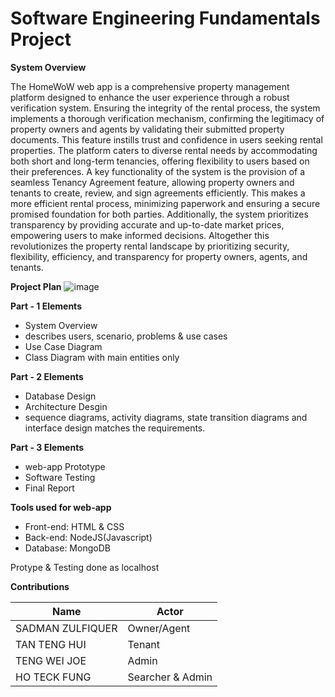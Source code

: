 # Software Engineering Fundamentals Project

**System Overview**

The HomeWoW web app is a comprehensive property management platform
designed to enhance the user experience through a robust verification system.
Ensuring the integrity of the rental process, the system implements a thorough
verification mechanism, confirming the legitimacy of property owners and
agents by validating their submitted property documents. This feature instills
trust and confidence in users seeking rental properties. The platform caters to
diverse rental needs by accommodating both short and long-term tenancies,
offering flexibility to users based on their preferences. A key functionality of
the system is the provision of a seamless Tenancy Agreement feature,
allowing property owners and tenants to create, review, and sign agreements
efficiently. This makes a more efficient rental process, minimizing paperwork
and ensuring a secure promised foundation for both parties. Additionally, the
system prioritizes transparency by providing accurate and up-to-date market
prices, empowering users to make informed decisions. Altogether this
revolutionizes the property rental landscape by prioritizing security, flexibility,
efficiency, and transparency for property owners, agents, and tenants.

**Project Plan**
![image](https://github.com/Saddy14/SEF_Assignment/assets/122515273/fd972f25-1ecf-493c-b2c2-8ef4c2cd85d3)


**Part - 1 Elements**
- System Overview
- describes users, scenario, problems & use cases
- Use Case Diagram
- Class Diagram with main entities only

**Part - 2 Elements**
- Database Design
- Architecture Desgin
- sequence diagrams, activity diagrams, state transition diagrams and interface design matches the requirements.

**Part - 3 Elements**
- web-app Prototype
- Software Testing
- Final Report

**Tools used for web-app**
- Front-end: HTML & CSS
- Back-end: NodeJS(Javascript)
- Database: MongoDB

Protype & Testing done as localhost

**Contributions**

| Name          | Actor               |
|---------------|---------------------|
| SADMAN ZULFIQUER | Owner/Agent      |
| TAN TENG HUI  | Tenant              |
| TENG WEI JOE  | Admin               |
| HO TECK FUNG  | Searcher & Admin    |

